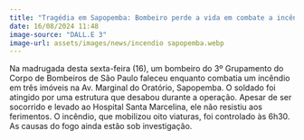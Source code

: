 ```yaml
---
title: "Tragédia em Sapopemba: Bombeiro perde a vida em combate a incêndio"
date: 16/08/2024 11:48
image-source: "DALL.E 3"
image-url: assets/images/news/incendio sapopemba.webp
---
```


Na madrugada desta sexta-feira (16), um bombeiro do 3º Grupamento do Corpo de Bombeiros de São Paulo faleceu enquanto combatia um incêndio em três imóveis na Av. Marginal do Oratório, Sapopemba. O soldado foi atingido por uma estrutura que desabou durante a operação. Apesar de ser socorrido e levado ao Hospital Santa Marcelina, ele não resistiu aos ferimentos. O incêndio, que mobilizou oito viaturas, foi controlado às 6h30. As causas do fogo ainda estão sob investigação.
